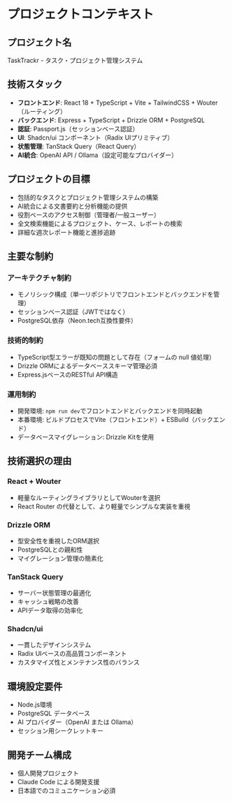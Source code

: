 # プロジェクトコンテキスト

## プロジェクト名
TaskTrackr - タスク・プロジェクト管理システム

## 技術スタック
- **フロントエンド**: React 18 + TypeScript + Vite + TailwindCSS + Wouter（ルーティング）
- **バックエンド**: Express + TypeScript + Drizzle ORM + PostgreSQL
- **認証**: Passport.js（セッションベース認証）
- **UI**: Shadcn/ui コンポーネント（Radix UIプリミティブ）
- **状態管理**: TanStack Query（React Query）
- **AI統合**: OpenAI API / Ollama（設定可能なプロバイダー）

## プロジェクトの目標
- 包括的なタスクとプロジェクト管理システムの構築
- AI統合による文書要約と分析機能の提供
- 役割ベースのアクセス制御（管理者/一般ユーザー）
- 全文検索機能によるプロジェクト、ケース、レポートの検索
- 詳細な週次レポート機能と進捗追跡

## 主要な制約

### アーキテクチャ制約
- モノリシック構成（単一リポジトリでフロントエンドとバックエンドを管理）
- セッションベース認証（JWTではなく）
- PostgreSQL依存（Neon.tech互換性要件）

### 技術的制約
- TypeScript型エラーが既知の問題として存在（フォームの null 値処理）
- Drizzle ORMによるデータベーススキーマ管理必須
- Express.jsベースのRESTful API構造

### 運用制約
- 開発環境: `npm run dev`でフロントエンドとバックエンドを同時起動
- 本番環境: ビルドプロセスでVite（フロントエンド）+ ESBuild（バックエンド）
- データベースマイグレーション: Drizzle Kitを使用

## 技術選択の理由

### React + Wouter
- 軽量なルーティングライブラリとしてWouterを選択
- React Router の代替として、より軽量でシンプルな実装を重視

### Drizzle ORM
- 型安全性を重視したORM選択
- PostgreSQLとの親和性
- マイグレーション管理の簡素化

### TanStack Query
- サーバー状態管理の最適化
- キャッシュ戦略の改善
- APIデータ取得の効率化

### Shadcn/ui
- 一貫したデザインシステム
- Radix UIベースの高品質コンポーネント
- カスタマイズ性とメンテナンス性のバランス

## 環境設定要件
- Node.js環境
- PostgreSQL データベース
- AI プロバイダー（OpenAI または Ollama）
- セッション用シークレットキー

## 開発チーム構成
- 個人開発プロジェクト
- Claude Code による開発支援
- 日本語でのコミュニケーション必須